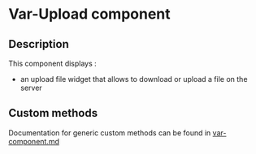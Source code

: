 # Var-Upload component

## Description
This component displays :
* an upload file widget that allows to download or upload a file on the server

## Custom methods

Documentation for generic custom methods can be found in [var-component.md](../var-component.md)